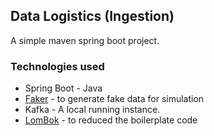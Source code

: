 ## Data Logistics (Ingestion)
A simple maven spring boot project.
### Technologies used
* Spring Boot - Java 
* [Faker](https://github.com/DiUS/java-faker)  - to generate fake data for simulation
* Kafka - A local running instance.
* [LomBok](https://projectlombok.org/) - to reduced the boilerplate code
